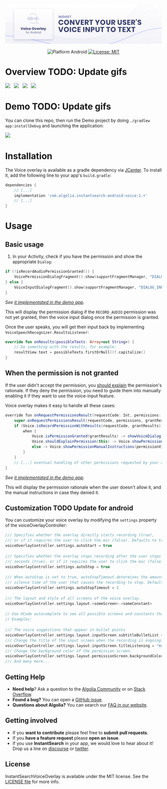 ![Voice Overlay for Android](./docs/banner.png)

<p align="center">
<img src="https://img.shields.io/badge/platform-Android-blue.svg?style=flat" alt="Platform Android" />
<a href="./LICENSE"><img src="http://img.shields.io/badge/license-MIT-blue.svg?style=flat" alt="License: MIT" /></a>
</p>

# Overview TODO: Update gifs

<p float="left">
  <img src="./docs/permission.png" width="200" />
  &nbsp;
  <img src="./docs/listeninginitial.png" width="200" />
  &nbsp;
  <img src="./docs/ripple.gif" width="200" />
  &nbsp;
  <img src="./docs/nopermission.png" width="200" />
  &nbsp;
</p>

# Demo TODO: Update gifs

You can clone this repo, then run the Demo project by doing `./gradlew app:installDebug` and launching the application:

<img src="./Resources/demo.gif" width="250">

# Installation

The Voice overlay is available as a gradle dependency via [JCenter](https://bintray.com/bintray/jcenter). To install
it, add the following line to your app's `build.gradle`:

```groovy
dependencies {
    // [...]
    implementation 'com.algolia.instantsearch-android:voice:1.+'
    // [...]
}
```


# Usage

## Basic usage
1. In your Activity, check if you have the permission and show the appropriate `Dialog`:
```kotlin
if (!isRecordAudioPermissionGranted()) {
    VoicePermissionDialogFragment().show(supportFragmentManager, "DIALOG_PERMISSION")
} else {
    VoiceInputDialogFragment().show(supportFragmentManager, "DIALOG_INPUT")
}
```
_See [it implementated in the demo app](app/src/main/kotlin/com/algolia/instantsearch/voice/demo/MainActivity.kt#L26-L30)._

This will display the permission dialog if the `RECORD_AUDIO` permission was not yet granted, then the voice input dialog once the permission is granted.

Once the user speaks, you will get their input back by implementing `VoiceSpeechRecognizer.ResultsListener`:
```kotlin
override fun onResults(possibleTexts: Array<out String>) {
    // Do something with the results, for example:
    resultView.text = possibleTexts.firstOrNull()?.capitalize()
}
```

## When the permission is not granted

If the user didn't accept the permission, you [should explain](https://developer.android.com/training/permissions/requesting#explain) the permission's rationale. If they deny the permission, you need to guide them into manually enabling it if they want to use the voice-input feature. 

Voice overlay makes it easy to handle all these cases:

```groovy
override fun onRequestPermissionsResult(requestCode: Int, permissions: Array<out String>, grantResults: IntArray) {
    super.onRequestPermissionsResult(requestCode, permissions, grantResults)
    if (Voice.isRecordPermissionWithResults(requestCode, grantResults)) {
        when {
            Voice.isPermissionGranted(grantResults) -> showVoiceDialog()
            Voice.shouldExplainPermission(this) -> Voice.showPermissionRationale(permissionView, this)
            else -> Voice.showPermissionManualInstructions(permissionView)
        }
    }
    // [...] eventual handling of other permissions requested by your app 
}
```
_See [it implementated in the demo app](app/src/main/kotlin/com/algolia/instantsearch/voice/demo/MainActivity.kt#L42-L51)._

This will display the permission rationale when the user doesn't allow it, and the manual instructions in case they denied it.

## Customization TODO Update for android
You can customize your voice overlay by modifying the `settings` property of the voiceOverlayController:

```swift
/// Specifies whether the overlay directly starts recording (true), 
/// or if it requires the user to click the mic (false). Defaults to true.
voiceOverlayController.settings.autoStart = true

/// Specifies whether the overlay stops recording after the user stops talking for `autoStopTimeout`
/// seconds (true), or if it requires the user to click the mic (false). Defaults to true.
voiceOverlayController.settings.autoStop = true

/// When autoStop is set to true, autoStopTimeout determines the amount of
/// silence time of the user that causes the recording to stop. Defaults to 2.
voiceOverlayController.settings.autoStopTimeout = 2

/// The layout and style of all screens of the voice overlay.
voiceOverlayController.settings.layout.<someScreen>.<someConstant>

// Use XCode autocomplete to see all possible screens and constants that are customisable.
// Examples:

/// The voice suggestions that appear in bullet points
voiceOverlayController.settings.layout.inputScreen.subtitleBulletList = ["Suggestion1", "Sug2"]
/// Change the title of the input screen when the recording is ongoing.
voiceOverlayController.settings.layout.inputScreen.titleListening = "my custom title"
/// Change the background color of the permission screen.
voiceOverlayController.settings.layout.permissionScreen.backgroundColor = UIColor.red
/// And many more...
```

## Getting Help

- **Need help**? Ask a question to the [Algolia Community](https://discourse.algolia.com/) or on [Stack Overflow](http://stackoverflow.com/questions/tagged/algolia).
- **Found a bug?** You can open a [GitHub issue](https://github.com/algolia/instantsearch-ios-insights).
- **Questions about Algolia?** You can search our [FAQ in our website](https://www.algolia.com/doc/faq/).


## Getting involved

* If you **want to contribute** please feel free to **submit pull requests**.
* If you **have a feature request** please **open an issue**.
* If you use **InstantSearch** in your app, we would love to hear about it! Drop us a line on [discourse](https://discourse.algolia.com/) or [twitter](https://twitter.com/algolia).

## License

InstantSearchVoiceOverlay is available under the MIT license. See the [LICENSE file](./LICENSE) for more info.
